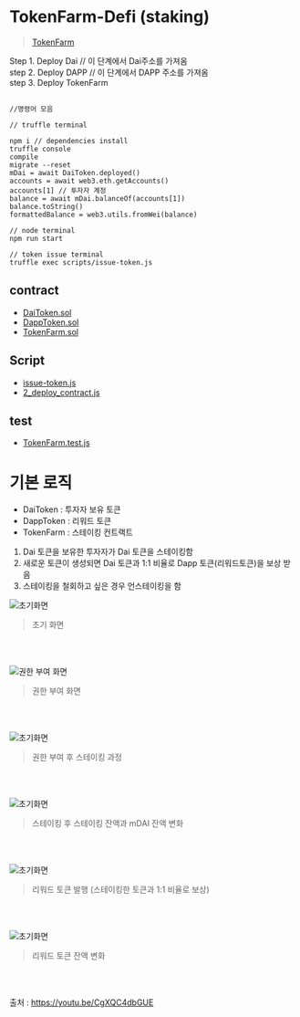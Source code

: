 # TokenFarm-Defi (staking)

> [TokenFarm](https://github.com/lhn1455/TokenFarm)

Step 1. Deploy Dai // 이 단계에서 Dai주소를 가져옴   
step 2. Deploy DAPP // 이 단계에서 DAPP 주소를 가져옴   
step 3. Deploy TokenFarm   


```

//명령어 모음

// truffle terminal

npm i // dependencies install
truffle console
compile
migrate --reset
mDai = await DaiToken.deployed()
accounts = await web3.eth.getAccounts()
accounts[1] // 투자자 계정
balance = await mDai.balanceOf(accounts[1])
balance.toString()
formattedBalance = web3.utils.fromWei(balance)
```


```
// node terminal
npm run start
```

```
// token issue terminal
truffle exec scripts/issue-token.js
```


## contract
- [DaiToken.sol](https://github.com/lhn1455/TIL/blob/main/Dapp/TokenFarm-Defi/Contract/DaiToken.sol)
- [DappToken.sol](https://github.com/lhn1455/TIL/blob/main/Dapp/TokenFarm-Defi/Contract/DappToken.sol)
- [TokenFarm.sol](https://github.com/lhn1455/TIL/blob/main/Dapp/TokenFarm-Defi/Contract/TokenFarm.sol)

## Script
- [issue-token.js](https://github.com/lhn1455/TIL/blob/main/Dapp/TokenFarm-Defi/Script/issue-token.js)
- [2_deploy_contract.js](https://github.com/lhn1455/TIL/blob/main/Dapp/TokenFarm-Defi/Script/2_deploy_contract.js)

## test
- [TokenFarm.test.js](https://github.com/lhn1455/TIL/blob/main/Dapp/TokenFarm-Defi/Test/TokenFarm.test.js)


# 기본 로직
- DaiToken : 투자자 보유 토큰
- DappToken : 리워드 토큰
- TokenFarm : 스테이킹 컨트랙트


1. Dai 토큰을 보유한 투자자가 Dai 토큰을 스테이킹함
2. 새로운 토큰이 생성되면 Dai 토큰과 1:1 비율로 Dapp 토큰(리워드토큰)을 보상 받음
3. 스테이킹을 철회하고 싶은 경우 언스테이킹을 함

![초기화면](/Dapp/TokenFarm-Defi/img/tokenfarm.png)   
> 초기 화면   

<br>
<br>

![권한 부여 화면](/Dapp/TokenFarm-Defi/img/tokenfarm1.png)   
> 권한 부여 화면   

<br>
<br>

![초기화면](/Dapp/TokenFarm-Defi/img/tokenfarm2.png)   
> 권한 부여 후 스테이킹 과정   

<br>
<br>

![초기화면](/Dapp/TokenFarm-Defi/img/tokenfarm3.png)   
> 스테이킹 후 스테이킹 잔액과 mDAI 잔액 변화  

<br>
<br>

![초기화면](/Dapp/TokenFarm-Defi/img/tokenfarm4.png)   
> 리워드 토큰 발행 (스테이킹한 토큰과 1:1 비율로 보상)  

<br>
<br>

![초기화면](/Dapp/TokenFarm-Defi/img/tokenfarm5.png)   

> 리워드 토큰 잔액 변화   
<br>
<br>


출처 : https://youtu.be/CgXQC4dbGUE

